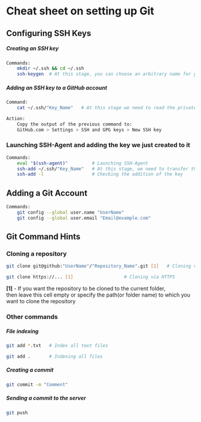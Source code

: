 # Cheat sheet on setting up Git

## Configuring SSH Keys
##### Creating an SSH key
```sh
Commands:
    mkdir ~/.ssh && cd ~/.ssh
    ssh-keygen  # At this stage, you can choose an arbitrary name for your SSH key
```

##### Adding an SSH key to a GitHub account
```sh
Command:
    cat ~/.ssh/"Key_Name"   # At this stage we need to read the private key (without extension.pub)

Action:
    Copy the output of the previous command to:
	GitHub.com > Settings > SSH and GPG keys > New SSH key
```


### Launching SSH-Agent and adding the key we just created to it
```sh
Commands:
	eval "$(ssh-agent)"         # Launching SSH-Agent
	ssh-add ~/.ssh/"Key_Name"   # At this stage, we need to transfer the private key to the agent ( without extension .pub)
	ssh-add -l                  # Checking the addition of the key
```

## Adding a Git Account
```sh
Commands:
	git config --global user.name "UserName"
	git config --global user.email "Email@example.com"
```


## Git Command Hints
### Cloning a repository
```sh
git clone git@github:"UserName"/"Repository_Name".git [1]	# Cloning via SSH
```
```sh
git clone https://... [1]					# Cloning via HTTPS
```
__[1]__ - If you want the repository to be cloned to the current folder,   
then leave this cell empty or specify the path(or folder name) to which you want to clone the repository

### Other commands
##### File indexing
```sh
git add *.txt   # Index all text files
```
```sh
git add .       # Indexing all files
```
##### Creating a commit
```sh
git commit -m "Comment"
```

##### Sending a commit to the server
```sh
git push
```
